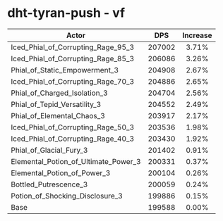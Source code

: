# dht-tyran-push - vf
| Actor | DPS | Increase |
|---|:---:|:---:|
|Iced_Phial_of_Corrupting_Rage_95_3|207002|3.71%|
|Iced_Phial_of_Corrupting_Rage_85_3|206086|3.26%|
|Phial_of_Static_Empowerment_3|204908|2.67%|
|Iced_Phial_of_Corrupting_Rage_70_3|204886|2.65%|
|Phial_of_Charged_Isolation_3|204704|2.56%|
|Phial_of_Tepid_Versatility_3|204552|2.49%|
|Phial_of_Elemental_Chaos_3|203917|2.17%|
|Iced_Phial_of_Corrupting_Rage_50_3|203536|1.98%|
|Iced_Phial_of_Corrupting_Rage_40_3|203430|1.92%|
|Phial_of_Glacial_Fury_3|201402|0.91%|
|Elemental_Potion_of_Ultimate_Power_3|200331|0.37%|
|Elemental_Potion_of_Power_3|200104|0.26%|
|Bottled_Putrescence_3|200059|0.24%|
|Potion_of_Shocking_Disclosure_3|199886|0.15%|
|Base|199588|0.00%|
